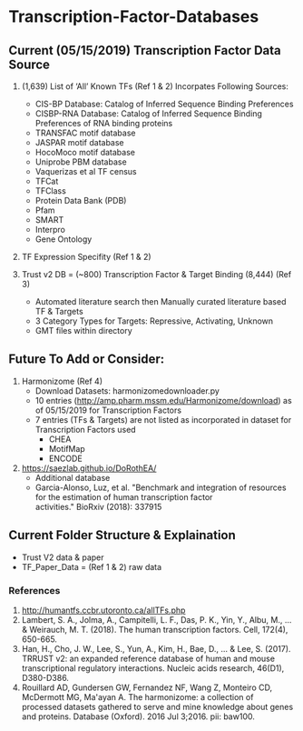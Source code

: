 # Transcription-Factor-Databases

## Current (05/15/2019) Transcription Factor Data Source
1) (1,639) List of ‘All’ Known TFs (Ref 1 & 2)
   Incorpates Following Sources:
   
	- CIS-BP Database: Catalog of Inferred Sequence Binding Preferences	
	- CISBP-RNA Database: Catalog of Inferred Sequence Binding Preferences of RNA binding proteins
	- TRANSFAC motif database
	- JASPAR motif database
	- HocoMoco motif database
	- Uniprobe PBM database
	- Vaquerizas et al TF census
	- TFCat
	- TFClass
	- Protein Data Bank (PDB)
	- Pfam
	- SMART
	- Interpro
	- Gene Ontology
2) TF Expression Specifity (Ref 1 & 2)
3) Trust v2 DB = (~800) Transcription Factor & Target Binding (8,444)  (Ref 3)
	- Automated literature search then Manually curated literature based TF & Targets
	- 3 Category Types for Targets: Repressive, Activating, Unknown 
	- GMT files within directory

## Future To Add or Consider:

1) Harmonizome (Ref 4)
	- Download Datasets: harmonizomedownloader.py
	- 10 entries (http://amp.pharm.mssm.edu/Harmonizome/download) as of 05/15/2019 for Transcription Factors
	- 7 entries (TFs & Targets) are not listed as incorporated in dataset for Transcription Factors used
		- CHEA 
		- MotifMap
		- ENCODE
2) https://saezlab.github.io/DoRothEA/
	- Additional database 
	- Garcia-Alonso, Luz, et al. "Benchmark and integration of resources for the estimation of human transcription factor activities." BioRxiv (2018): 337915

## Current Folder Structure & Explaination

- Trust V2 data & paper
- TF_Paper_Data = (Ref 1 & 2) raw data
		
### References
1) http://humantfs.ccbr.utoronto.ca/allTFs.php
2) Lambert, S. A., Jolma, A., Campitelli, L. F., Das, P. K., Yin, Y., Albu, M., ... & Weirauch, M. T. (2018). The human transcription factors. Cell, 172(4), 650-665.
3) Han, H., Cho, J. W., Lee, S., Yun, A., Kim, H., Bae, D., ... & Lee, S. (2017). TRRUST v2: an expanded reference database of human and mouse transcriptional regulatory interactions. Nucleic acids research, 46(D1), D380-D386.
4) Rouillard AD, Gundersen GW, Fernandez NF, Wang Z, Monteiro CD, McDermott MG, Ma'ayan A. The harmonizome: a collection of processed datasets gathered to serve and mine knowledge about genes and proteins. Database (Oxford). 2016 Jul 3;2016. pii: baw100.


